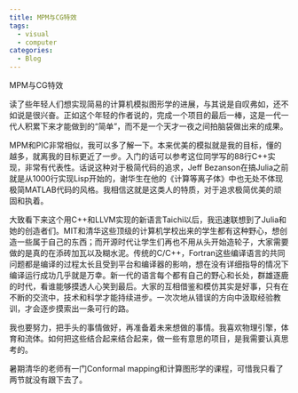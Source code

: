 ```yaml
---
title: MPM与CG特效
tags:
  - visual
  - computer
categories:
  - Blog
---
```



MPM与CG特效

读了些年轻人们想实现简易的计算机模拟图形学的进展，与其说是自叹弗如，还不如说是很兴奋。正如这个年轻的作者说的，完成一个项目的最后一棒，这是一代一代人积累下来才能做到的“简单”，而不是一个天才一夜之间拍脑袋做出来的成果。

MPM和PIC非常相似，我可以多了解一下。本来优美的模拟就是我的目标，懂的越多，就离我的目标更近了一步。入门的话可以参考这位同学写的88行C++实现，非常有代表性。话说这种对于极简代码的追求，‎Jeff Bezanson在搞Julia之前就是从1000行实现Lisp开始的，谢华生在他的《计算等离子体》中也无处不体现极简MATLAB代码的风格。我相信这就是这类人的特质，对于追求极简优美的顽固和执着。

大致看下来这个用C++和LLVM实现的新语言Taichi以后，我迅速联想到了Julia和她的创造者们。MIT和清华这些顶级的计算机学校出来的学生都有这种野心，想创造一些属于自己的东西；而开源时代让学生们再也不用从头开始造轮子，大家需要做的是真的在添砖加瓦以及糊水泥。传统的C/C++，Fortran这些编译语言的共同问题都是编译的过程太长且受到平台和编译器的影响，想在没有详细指导的情况下编译运行成功几乎就是万幸。新一代的语言每个都有自己的野心和长处，群雄逐鹿的时代，看谁能够摸透人心笑到最后。大家的互相借鉴和模仿其实是好事，只有在不断的交流中，技术和科学才能持续进步。一次次地从错误的方向中汲取经验教训，才会逐步摸索出一条可行的路。

我也要努力，把手头的事情做好，再准备着未来想做的事情。我喜欢物理引擎，体育和流体。如何把这些结合起来结合起来，做一些有意思的项目，是我需要认真思考的。

暑期清华的老师有一门Conformal mapping和计算图形学的课程，可惜我只看了两节就没有跟下去了。
